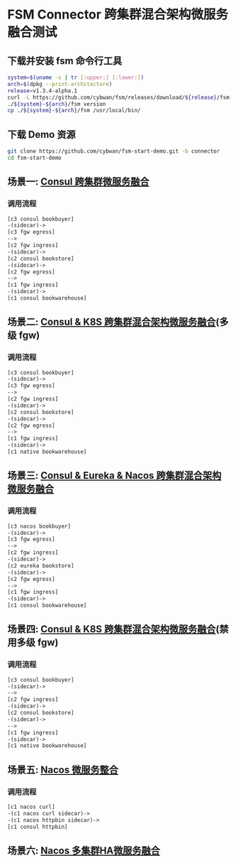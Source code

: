

# FSM Connector 跨集群混合架构微服务融合测试

## 下载并安装 fsm 命令行工具

```bash
system=$(uname -s | tr [:upper:] [:lower:])
arch=$(dpkg --print-architecture)
release=v1.3.4-alpha.1
curl -L https://github.com/cybwan/fsm/releases/download/${release}/fsm-${release}-${system}-${arch}.tar.gz | tar -vxzf -
./${system}-${arch}/fsm version
cp ./${system}-${arch}/fsm /usr/local/bin/
```

## 下载 Demo 资源

```bash
git clone https://github.com/cybwan/fsm-start-demo.git -b connector
cd fsm-start-demo
```

## 场景一: [Consul 跨集群微服务融合](scenarios.1.md)

### **调用流程**

```html
[c3 consul bookbuyer]
-(sidecar)->
[c3 fgw egress]
-->
[c2 fgw ingress]
-(sidecar)->
[c2 consul bookstore]
-(sidecar)->
[c2 fgw egress]
-->
[c1 fgw ingress]
-(sidecar)->
[c1 consul bookwarehouse]
```

## 场景二: [Consul & K8S 跨集群混合架构微服务融合](scenarios.2.md)(多级 fgw)

### **调用流程**

```html
[c3 consul bookbuyer]
-(sidecar)->
[c3 fgw egress]
-->
[c2 fgw ingress]
-(sidecar)->
[c2 consul bookstore]
-(sidecar)->
[c2 fgw egress]
-->
[c1 fgw ingress]
-(sidecar)->
[c1 native bookwarehouse]
```

## 场景三: [Consul & Eureka & Nacos 跨集群混合架构微服务融合](scenarios.3.md)

### **调用流程**

```html
[c3 nacos bookbuyer]
-(sidecar)->
[c3 fgw egress]
-->
[c2 fgw ingress]
-(sidecar)->
[c2 eureka bookstore]
-(sidecar)->
[c2 fgw egress]
-->
[c1 fgw ingress]
-(sidecar)->
[c1 consul bookwarehouse]
```

## 场景四: [Consul & K8S 跨集群混合架构微服务融合](scenarios.4.md)(禁用多级 fgw)

### **调用流程**

```html
[c3 consul bookbuyer]
-(sidecar)->
-->
[c2 fgw ingress]
-(sidecar)->
[c2 consul bookstore]
-(sidecar)->
-->
[c1 fgw ingress]
-(sidecar)->
[c1 native bookwarehouse]
```

## 场景五: [Nacos 微服务整合](scenarios.5.md)

### **调用流程**

```html
[c1 nacos curl]
-(c1 nacos curl sidecar)->
-(c1 nacos httpbin sidecar)->
[c1 consul httpbin]
```

## 场景六: [Nacos 多集群HA微服务融合](scenarios.6.md)
